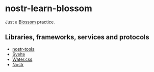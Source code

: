# nostr-learn-blossom

Just a [Blossom](https://github.com/hzrd149/blossom) practice.

## Libraries, frameworks, services and protocols

- [nostr-tools](https://github.com/nbd-wtf/nostr-tools)
- [Svelte](https://svelte.dev/)
- [Water.css](https://watercss.kognise.dev/)
- [Nostr](https://github.com/nostr-protocol/nips)
